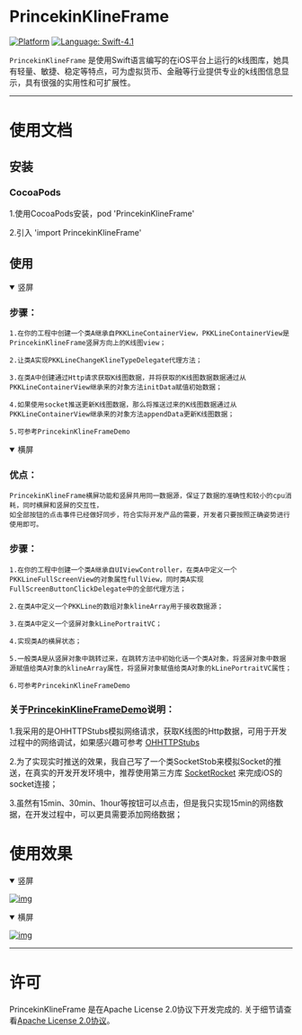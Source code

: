 PrincekinKlineFrame
===========

[![Platform](https://img.shields.io/badge/platform-ios%7Cmacosx-green.svg)](https://github.com/iOSPrincekin/PrincekinKlineFrame)
[![Language: Swift-4.1](https://img.shields.io/badge/Swift-blue.svg)](https://swift.org)


`PrincekinKlineFrame` 是使用Swift语言编写的在iOS平台上运行的k线图库，她具有轻量、敏捷、稳定等特点，可为虚拟货币、金融等行业提供专业的k线图信息显示，具有很强的实用性和可扩展性。

----

# 使用文档

## 安装

### CocoaPods
1.使用CocoaPods安装，pod 'PrincekinKlineFrame'

2.引入 'import PrincekinKlineFrame'
## 使用
<details open=1>
<summary>竖屏</summary>
    
    
### 步骤：
    
    1.在你的工程中创建一个类A继承自PKKLineContainerView，PKKLineContainerView是PrincekinKlineFrame竖屏方向上的K线图view；
    
    2.让类A实现PKKLineChangeKlineTypeDelegate代理方法；
    
    3.在类A中创建通过Http请求获取K线图数据，并将获取的K线图数据数据通过从PKKLineContainerView继承来的对象方法initData赋值初始数据；
    
    4.如果使用socket推送更新K线图数据，那么将推送过来的K线图数据通过从PKKLineContainerView继承来的对象方法appendData更新K线图数据；
    
    5.可参考PrincekinKlineFrameDemo
    
    
</details>


<details open=1>
<summary>横屏</summary>
    
### 优点：    
    PrincekinKlineFrame横屏功能和竖屏共用同一数据源，保证了数据的准确性和较小的cpu消耗，同时横屏和竖屏的交互性，
    如全部按钮的点击事件已经做好同步，符合实际开发产品的需要，开发者只要按照正确姿势进行使用即可。
    
### 步骤：
    
    1.在你的工程中创建一个类A继承自UIViewController，在类A中定义一个PKKLineFullScreenView的对象属性fullView，同时类A实现FullScreenButtonClickDelegate中的全部代理方法；
    
    2.在类A中定义一个PKKLine的数组对象klineArray用于接收数据源；
    
    3.在类A中定义一个竖屏对象kLinePortraitVC；
    
    4.实现类A的横屏状态；
   
    5.一般类A是从竖屏对象中跳转过来，在跳转方法中初始化话一个类A对象，将竖屏对象中数据源赋值给类A对象的klineArray属性，将竖屏对象赋值给类A对象的kLinePortraitVC属性；

    6.可参考PrincekinKlineFrameDemo
    
    
</details>

### 关于[PrincekinKlineFrameDemo](https://github.com/iOSPrincekin/PrincekinKlineFrame/tree/master/PrincekinKlineFrameDemo)说明：

   1.我采用的是OHHTTPStubs模拟网络请求，获取K线图的Http数据，可用于开发过程中的网络调试，如果感兴趣可参考 [OHHTTPStubs](https://github.com/AliSoftware/OHHTTPStubs)
    
   2.为了实现实时推送的效果，我自己写了一个类SocketStob来模拟Socket的推送，在真实的开发开发环境中，推荐使用第三方库 [SocketRocket](https://github.com/facebook/SocketRocket) 来完成iOS的socket连接；
    
   3.虽然有15min、30min、1hour等按钮可以点击，但是我只实现15min的网络数据，在开发过程中，可以更具需要添加网络数据；
    



    

# 使用效果

<details open=1>
<summary>竖屏</summary>
    
[![img](https://github.com/iOSPrincekin/PrincekinKlineFrame/blob/master/gif/竖屏.gif)](https://github.com/iOSPrincekin/PrincekinKlineFrame/blob/master/gif/竖屏.gif)

</details>

<details open=1>
<summary>横屏</summary>
    
[![img](https://github.com/iOSPrincekin/PrincekinKlineFrame/blob/master/gif/横屏.gif)](https://github.com/iOSPrincekin/PrincekinKlineFrame/blob/master/gif/横屏.gif)

</details>

----
# 许可

PrincekinKlineFrame 是在Apache License 2.0协议下开发完成的. 关于细节请查看[Apache License 2.0协议](https://github.com/iOSPrincekin/PrincekinKlineFrame/blob/master/LICENSE)。
